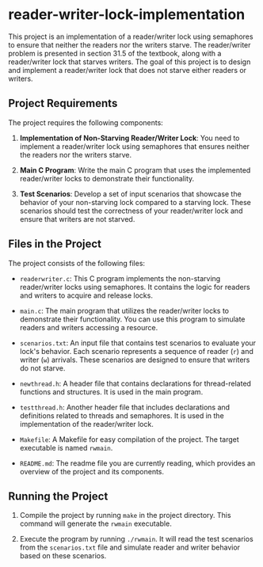 # reader-writer-lock-implementation

This project is an implementation of a reader/writer lock using semaphores to ensure that neither the readers nor the writers starve. The reader/writer problem is presented in section 31.5 of the textbook, along with a reader/writer lock that starves writers. The goal of this project is to design and implement a reader/writer lock that does not starve either readers or writers.

## Project Requirements

The project requires the following components:

1. **Implementation of Non-Starving Reader/Writer Lock**: You need to implement a reader/writer lock using semaphores that ensures neither the readers nor the writers starve.

2. **Main C Program**: Write the main C program that uses the implemented reader/writer locks to demonstrate their functionality.

3. **Test Scenarios**: Develop a set of input scenarios that showcase the behavior of your non-starving lock compared to a starving lock. These scenarios should test the correctness of your reader/writer lock and ensure that writers are not starved.

## Files in the Project

The project consists of the following files:

- `readerwriter.c`: This C program implements the non-starving reader/writer locks using semaphores. It contains the logic for readers and writers to acquire and release locks.

- `main.c`: The main program that utilizes the reader/writer locks to demonstrate their functionality. You can use this program to simulate readers and writers accessing a resource.

- `scenarios.txt`: An input file that contains test scenarios to evaluate your lock's behavior. Each scenario represents a sequence of reader (`r`) and writer (`w`) arrivals. These scenarios are designed to ensure that writers do not starve.

- `newthread.h`: A header file that contains declarations for thread-related functions and structures. It is used in the main program.

- `testthread.h`: Another header file that includes declarations and definitions related to threads and semaphores. It is used in the implementation of the reader/writer lock.

- `Makefile`: A Makefile for easy compilation of the project. The target executable is named `rwmain`.

- `README.md`: The readme file you are currently reading, which provides an overview of the project and its components.

## Running the Project

1. Compile the project by running `make` in the project directory. This command will generate the `rwmain` executable.

2. Execute the program by running `./rwmain`. It will read the test scenarios from the `scenarios.txt` file and simulate reader and writer behavior based on these scenarios.


